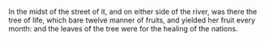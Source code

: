 In the midst of the street of it, and on either side of the river, was there the tree of life, which bare twelve manner of fruits, and yielded her fruit every month: and the leaves of the tree were for the healing of the nations.
